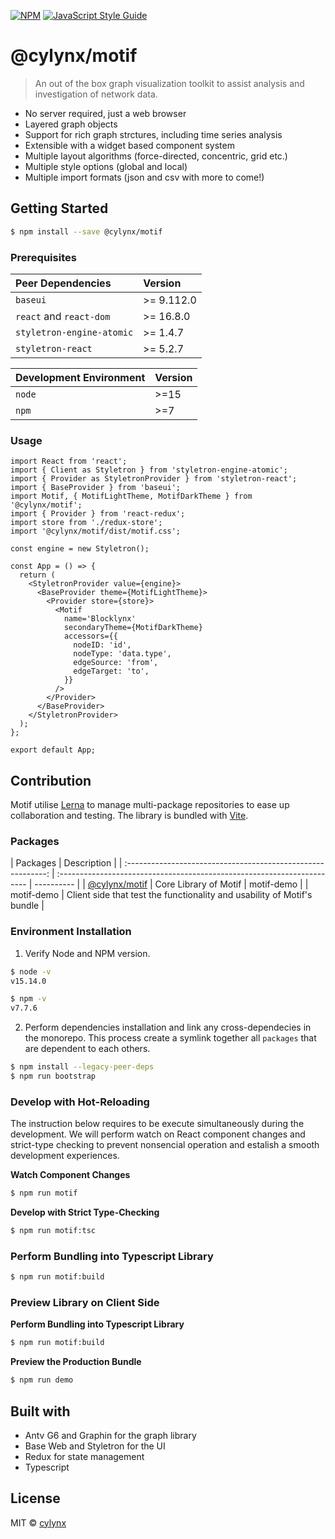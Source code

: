 [![NPM](https://img.shields.io/npm/v/@cylynx/motif.svg)](https://www.npmjs.com/package/@cylynx/motif) [![JavaScript Style Guide](https://img.shields.io/badge/code_style-standard-brightgreen.svg)](https://standardjs.com)

# @cylynx/motif

> An out of the box graph visualization toolkit to assist analysis and investigation of network data.

- No server required, just a web browser
- Layered graph objects
- Support for rich graph strctures, including time series analysis
- Extensible with a widget based component system
- Multiple layout algorithms (force-directed, concentric, grid etc.)
- Multiple style options (global and local)
- Multiple import formats (json and csv with more to come!)

## Getting Started

```bash
$ npm install --save @cylynx/motif
```

### Prerequisites

| Peer Dependencies         | Version    |
| :------------------------ | :--------- |
| `baseui`                  | >= 9.112.0 |
| `react` and `react-dom`   | >= 16.8.0  |
| `styletron-engine-atomic` | >= 1.4.7   |
| `styletron-react`         | >= 5.2.7   |

| Development Environment | Version |
| :---------------------- | :------ |
| `node`                  | >=15    |
| `npm`                   | >=7     |

### Usage

```tsx
import React from 'react';
import { Client as Styletron } from 'styletron-engine-atomic';
import { Provider as StyletronProvider } from 'styletron-react';
import { BaseProvider } from 'baseui';
import Motif, { MotifLightTheme, MotifDarkTheme } from '@cylynx/motif';
import { Provider } from 'react-redux';
import store from './redux-store';
import '@cylynx/motif/dist/motif.css';

const engine = new Styletron();

const App = () => {
  return (
    <StyletronProvider value={engine}>
      <BaseProvider theme={MotifLightTheme}>
        <Provider store={store}>
          <Motif
            name='Blocklynx'
            secondaryTheme={MotifDarkTheme}
            accessors={{
              nodeID: 'id',
              nodeType: 'data.type',
              edgeSource: 'from',
              edgeTarget: 'to',
            }}
          />
        </Provider>
      </BaseProvider>
    </StyletronProvider>
  );
};

export default App;
```

## Contribution

Motif utilise [Lerna](https://github.com/lerna/lerna) to manage multi-package repositories to ease up collaboration and testing. The library is bundled with [Vite](https://github.com/vitejs/vite).

### Packages

|                           Packages                           | Description                                                             |
| :----------------------------------------------------------: | :---------------------------------------------------------------------- | ---------- |
| [@cylynx/motif](https://www.npmjs.com/package/@cylynx/motif) | Core Library of Motif                                                   | motif-demo |
|                          motif-demo                          | Client side that test the functionality and usability of Motif's bundle |

### Environment Installation

1. Verify Node and NPM version.

```bash
$ node -v
v15.14.0

$ npm -v
v7.7.6
```

2. Perform dependencies installation and link any cross-dependecies in the monorepo. This process create a symlink together all `packages` that are dependent to each others.

```bash
$ npm install --legacy-peer-deps
$ npm run bootstrap
```

### Develop with Hot-Reloading

The instruction below requires to be execute simultaneously during the development. We will perform watch on React component changes and strict-type checking to prevent nonsencial operation and estalish a smooth development experiences.

**Watch Component Changes**

```bash
$ npm run motif
```

**Develop with Strict Type-Checking**

```bash
$ npm run motif:tsc
```

### Perform Bundling into Typescript Library

```bash
$ npm run motif:build
```

### Preview Library on Client Side

**Perform Bundling into Typescript Library**

```bash
$ npm run motif:build
```

**Preview the Production Bundle**

```bash
$ npm run demo
```

## Built with

- Antv G6 and Graphin for the graph library
- Base Web and Styletron for the UI
- Redux for state management
- Typescript

## License

MIT © [cylynx](https://github.com/cylynx)
